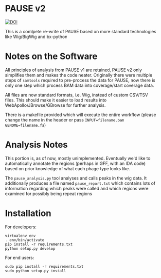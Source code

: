 # PAUSE v2

[![DOI](https://zenodo.org/badge/DOI/10.5281/zenodo.154119.svg)](https://doi.org/10.5281/zenodo.154119)

This is a comlpete re-write of PAUSE based on more standard technologies like
Wig/BigWig and bx-python

# Notes on the Software

All principles of analysis from PAUSE v1 are retained, PAUSE v2 only simplifies
them and makes the code neater. Originally there were multiple steps of
`samtools` required to pre-process the data for PAUSE, now there is only one
step which process BAM data into coverage/start coverage data.

All files are now standard formats, i.e. Wig, instead of custom CSV/TSV files.
This should make it easier to load results into WebApollo/JBrowse/GBrowse for
further analysis.

There is a makefile provided which will execute the entire workflow (please
change the name in the header or pass `INPUT=filename.bam GENOME=filename.fa`)

# Analysis Notes

This portion is, as of now, mostly unimplemented. Eventually we'd like to
automatically annotate the regions (perhaps in GFF, with an IDA code) based on
prior knowledge of what each phage type looks like.

The `pause_analysis.py` tool analyses and calls peaks in the wig data. It
additionally produces a file named `pause_report.txt` which contains lots of
information regarding which peaks were called and which regions were examined
for possibly being repeat regions

# Installation

For developers:

```console
virtualenv env
. env/bin/activate
pip install -r requirements.txt
python setup.py develop
```

For end users:

```console
sudo pip install -r requirements.txt
sudo python setup.py install
```
